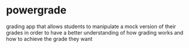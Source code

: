 # powergrade
grading app that allows students to manipulate a mock version of their grades in order to have a better understanding of how grading works and how to achieve the grade they want

